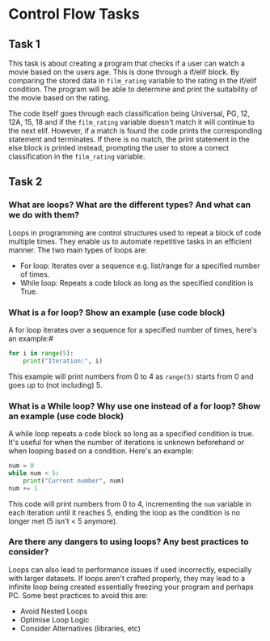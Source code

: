 # Control Flow Tasks

## Task 1

This task is about creating a program that checks if a user can watch a movie based on the users age. This is done through a if/elif block. By comparing the stored data in `film_rating` variable to the rating in the if/elif condition. The program will be able to determine and print the suitability of the movie based on the rating.

The code itself goes through each classification being Universal, PG, 12, 12A, 15, 18 and if the `film_rating` variable doesn't match it will continue to the next elif. However, if a match is found the code prints the corresponding statement and terminates. If there is no match, the print statement in the else block is printed instead, prompting the user to store a correct classification in the `film_rating` variable.

## Task 2

### What are loops? What are the different types? And what can we do with them?
Loops in programming are control structures used to repeat a block of code multiple times. They enable us to automate repetitive tasks in an efficient manner. The two main types of loops are:

- For loop: Iterates over a sequence e.g. list/range for a specified number of times.
- While loop: Repeats a code block as long as the specified condition is True.

### What is a for loop? Show an example (use code block)
A for loop iterates over a sequence for a specified number of times, here's an example:#
```python
for i in range(5):
    print("Iteration:", i)
```

This example will print numbers from 0 to 4 as `range(5)` starts from 0 and goes up to (not including) 5.
### What is a While loop? Why use one instead of a for loop? Show an example (use code block)
A while loop repeats a code block so long as a specified condition is true. It's useful for when the number of iterations is unknown beforehand or when looping based on a condition. Here's an example:
```python
num = 0
while num < 5:
    print("Current number", num)
num += 1
```
This code will print numbers from 0 to 4, incrementing the `num` variable in each iteration until it reaches 5, ending the loop as the condition is no longer met (5 isn't < 5 anymore).

### Are there any dangers to using loops? Any best practices to consider?
Loops can also lead to performance issues if used incorrectly, especially with larger datasets. If loops aren't crafted properly, they may lead to a infinite loop being created essentially freezing your program and perhaps PC. Some best practices to avoid this are:

- Avoid Nested Loops
- Optimise Loop Logic
- Consider Alternatives (libraries, etc)
